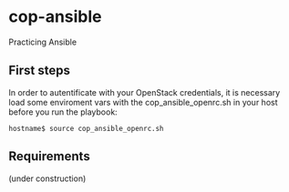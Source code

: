 # cop-ansible
Practicing Ansible

## First steps

In order to autentificate with your OpenStack credentials, it is necessary load some enviroment vars with the cop_ansible_openrc.sh in your host before you run the playbook:

    hostname$ source cop_ansible_openrc.sh

## Requirements

(under construction)
